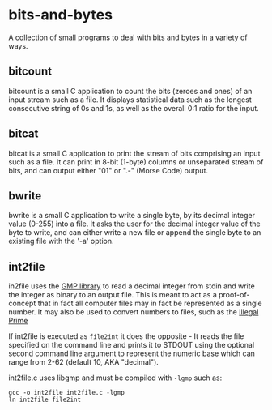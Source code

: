 # bits-and-bytes

A collection of small programs to deal with bits and bytes in a variety of ways.

## bitcount

bitcount is a small C application to count the bits (zeroes and ones) of an input stream such as a file. It displays statistical data such as the longest consecutive string of 0s and 1s, as well as the overall 0:1 ratio for the input.

## bitcat

bitcat is a small C application to print the stream of bits comprising an input such as a file. It can print in 8-bit (1-byte) columns or unseparated stream of bits, and can output either "01" or ".-" (Morse Code) output.

## bwrite

bwrite is a small C application to write a single byte, by its decimal integer value (0-255) into a file. It asks the user for the decimal integer value of the byte to write, and can either write a new file or append the single byte to an existing file with the '-a' option.

## int2file

in2file uses the [GMP library](http://www.gmplib.org/) to read a decimal integer from stdin and write the integer as binary to an output file. This is meant to act as a proof-of-concept that in fact all computer files may in fact be represented as a single number. It may also be used to convert numbers to files, such as the [Illegal Prime](https://en.wikipedia.org/wiki/Illegal_prime)

If int2file is executed as `file2int` it does the opposite - It reads the file specified on the command line and prints it to STDOUT using the optional second command line argument to represent the numeric base which can range from 2-62 (default 10, AKA "decimal").

int2file.c uses libgmp and must be compiled with `-lgmp` such as:

    gcc -o int2file int2file.c -lgmp
    ln int2file file2int

